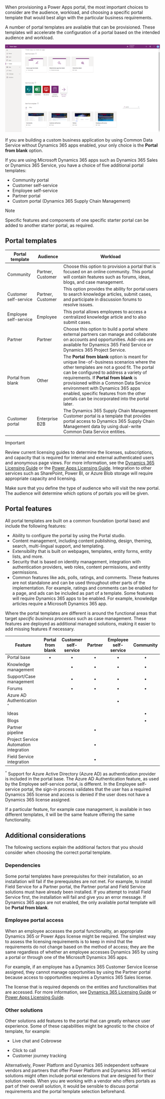 When provisioning a Power Apps portal, the most important choices to consider are the audience, workload, and choosing a specific portal template that would best align with the particular business requirements.

A number of portal templates are available that can be provisioned. These templates will accelerate the configuration of a portal based on the intended audience and workload.  

![Portal Templates](../media/2-1-portal-templates.png)

If you are building a custom business application by using Common Data Service without Dynamics 365 apps enabled, your only choice is the **Portal from blank** option.

If you are using Microsoft Dynamics 365 apps such as Dynamics 365 Sales or Dynamics 365 Service, you have a choice of five additional portal templates:

- Community portal
- Customer self-service
- Employee self-service
- Partner portal
- Custom portal (Dynamics 365 Supply Chain Management)

> [!NOTE]
> Specific features and components of one specific starter portal can be added to another starter portal, as required.

## Portal templates

| Portal template       | Audience          | Workload                                                     |
| --------------------- | ----------------- | ------------------------------------------------------------ |
| Community             | Partner, Customer | Choose this option to provision a portal that is focused on an online community. This portal will contain features such as forums, ideas, blogs, and case management. |
| Customer self-service | Partner, Customer | This option provides the ability for portal users to search knowledge articles, submit cases, and participate in discussion forums to resolve issues. |
| Employee self-service | Employee          | This portal allows employees to access a centralized knowledge article and to also submit cases. |
| Partner               | Partner           | Choose this option to build a portal where external partners can manage and collaborate on accounts and opportunities. Add-ons are available for Dynamics 365 Field Service or Dynamics 365 Project Service. |
| Portal from blank     | Other             | The **Portal from blank** option is meant for unique line-of-business scenarios where the other templates are not a good fit. The portal can be configured to address a variety of requirements. If **Portal from blank** is provisioned within a Common Data Service environment with Dynamics 365 apps enabled, specific features from the other portals can be incorporated into the portal later. |
| Customer portal       | Enterprise B2B    | The Dynamics 365 Supply Chain Management Customer portal is a template that provides portal access to Dynamics 365 Supply Chain Management data by using dual-write Common Data Service entities. |

> [!IMPORTANT]
> Review current licensing guides to determine the licenses, subscriptions, and capacity that is required for internal and external authenticated users and anonymous page views. For more information, see the [Dynamics 365 Licensing Guide](https://go.microsoft.com/fwlink/p/?LinkId=866544) or the 
[Power Apps Licensing Guide](https://go.microsoft.com/fwlink/?linkid=2085130). Integration to other services such as SharePoint, Power BI, or Azure Blob storage will require appropriate capacity and licensing.

Make sure that you define the type of audience who will visit the new portal. The audience will determine which options of portals you will be given.

## Portal features

All portal templates are built on a common foundation (portal base) and include the following features:

- Ability to configure the portal by using the Portal studio.
- Content management, including content publishing, design, theming, search, multi-lingual support, and templating.
- Extensibility that is built on webpages, templates, entity forms, entity lists, and more. 
- Security that is based on identity management, integration with authentication providers, web roles, content permissions, and entity permissions.
- Common features like ads, polls, ratings, and comments. These features are not standalone and can be used throughout other parts of the implementation. For example, ratings and comments can be enabled for a page, and ads can be included as part of a template. Some features will require Dynamics 365 apps to be enabled. For example, knowledge articles require a Microsoft Dynamics 365 app.

Where the portal templates are different is around the functional areas that target *specific business processes* such as case management. These features are deployed as additional managed solutions, making it easier to add missing features if necessary.

| Feature                                | Portal from blank | Customer self-service | Partner | Employee self-service | Community |
| -------------------------------------- | :-----------: | :-------------------: | :------------: | :--------------------------: | :--------------: |
| Portal base                            | •             | •                     | •              | •                            | •                |
| Knowledge management                   |               | •                     | •              | •                            | •                |
| Support/Case management                |               | •                     | •              | •                            | •                |
| Forums                                 |               | •                     | •              | •                            | •                |
| Azure AD Authentication <sup>^</sup>   |               |                       |                | •                            |                  |
| Ideas                                  |               |                       |                |                              | •                |
| Blogs                                  |               |                       |                |                              | •                |
| Partner pipeline                       |               |                       | •              |                              |                  |
| Project Service Automation integration |               |                       | •              |                              |                  |
| Field Service integration              |               |                       | •              |                              |                  |

<sup>^</sup> Support for Azure Active Directory (Azure AD) as authentication provider is included in the portal base. The Azure AD Authentication feature, as used by the Employee self-service portal, is different. In the Employee self-service portal, the sign-in process validates that the user has a required Dynamics 365 license and access is denied if the user does not have a Dynamics 365 license assigned.

If a particular feature, for example case management, is available in two different templates, it will be the same feature offering the same functionality.

## Additional considerations

The following sections explain the additional factors that you should consider when choosing the correct portal template.

### Dependencies

Some portal templates have prerequisites for their installation, so an installation will fail if the prerequisites are not met. For example, to install Field Service for a Partner portal, the Partner portal and Field Service solutions must have already been installed. If you attempt to install Field Service first, the installation will fail and give you an error message. If Dynamics 365 apps are not enabled, the only available portal template will be **Portal from blank**.

### Employee portal access 

When an employee accesses the portal functionality, an appropriate Dynamics 365 or Power Apps license might be required. The simplest way to assess the licensing requirements is to keep in mind that the requirements do not change based on the method of access; they are the same regardless of whether an employee accesses Dynamics 365 by using a portal or through one of the Microsoft Dynamics 365 apps. 

For example, if an employee has a Dynamics 365 Customer Service license assigned, they cannot manage opportunities by using the Partner portal because access to opportunities requires a Dynamics 365 Sales license.

The license that is required depends on the entities and functionalities that are accessed. For more information, see [Dynamics 365 Licensing Guide](https://go.microsoft.com/fwlink/?LinkId=866544&clcid=0x409) or [Power Apps Licensing Guide](https://go.microsoft.com/fwlink/?LinkId=2085130&clcid=0x409).

### Other solutions

Other solutions add features to the portal that can greatly enhance user experience. Some of these capabilities might be agnostic to the choice of template, for example: 

- Live chat and Cobrowse
* Click to call
* Customer journey tracking

Alternatively, Power Platform and Dynamics 365 independent software vendors and partners that offer Power Platform and Dynamics 365 vertical solutions might often include portal extensions that are designed for their solution needs. When you are working with a vendor who offers portals as part of their overall solution, it would be sensible to discuss portal requirements and the portal template selection beforehand.
